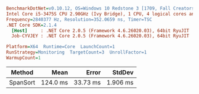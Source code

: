 ``` ini

BenchmarkDotNet=v0.10.12, OS=Windows 10 Redstone 3 [1709, Fall Creators Update] (10.0.16299.192)
Intel Core i5-3475S CPU 2.90GHz (Ivy Bridge), 1 CPU, 4 logical cores and 4 physical cores
Frequency=2840377 Hz, Resolution=352.0659 ns, Timer=TSC
.NET Core SDK=2.1.4
  [Host]     : .NET Core 2.0.5 (Framework 4.6.26020.03), 64bit RyuJIT
  Job-CYVJEY : .NET Core 2.0.5 (Framework 4.6.26020.03), 64bit RyuJIT

Platform=X64  Runtime=Core  LaunchCount=1  
RunStrategy=Monitoring  TargetCount=3  UnrollFactor=1  
WarmupCount=1  

```
|   Method |     Mean |    Error |   StdDev |
|--------- |---------:|---------:|---------:|
| SpanSort | 124.0 ms | 33.73 ms | 1.906 ms |
